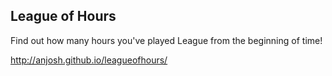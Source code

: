 ## League of Hours

Find out how many hours you've played League from the beginning of time!

http://anjosh.github.io/leagueofhours/
